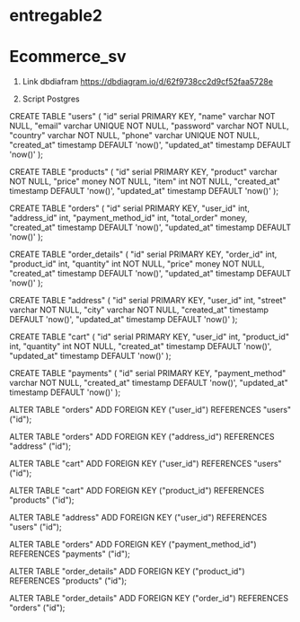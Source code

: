 # entregable2

# Ecommerce_sv

1. Link dbdiafram
    https://dbdiagram.io/d/62f9738cc2d9cf52faa5728e

2.  Script Postgres

CREATE TABLE "users" (
  "id" serial PRIMARY KEY,
  "name" varchar NOT NULL,
  "email" varchar UNIQUE NOT NULL,
  "password" varchar NOT NULL,
  "country" varchar NOT NULL,
  "phone" varchar UNIQUE NOT NULL,
  "created_at" timestamp DEFAULT 'now()',
  "updated_at" timestamp DEFAULT 'now()'
);

CREATE TABLE "products" (
  "id" serial PRIMARY KEY,
  "product" varchar NOT NULL,
  "price" money NOT NULL,
  "item" int NOT NULL,
  "created_at" timestamp DEFAULT 'now()',
  "updated_at" timestamp DEFAULT 'now()'
);

CREATE TABLE "orders" (
  "id" serial PRIMARY KEY,
  "user_id" int,
  "address_id" int,
  "payment_method_id" int,
  "total_order" money,
  "created_at" timestamp DEFAULT 'now()',
  "updated_at" timestamp DEFAULT 'now()'
);

CREATE TABLE "order_details" (
  "id" serial PRIMARY KEY,
  "order_id" int,
  "product_id" int,
  "quantity" int NOT NULL,
  "price" money NOT NULL,
  "created_at" timestamp DEFAULT 'now()',
  "updated_at" timestamp DEFAULT 'now()'
);

CREATE TABLE "address" (
  "id" serial PRIMARY KEY,
  "user_id" int,
  "street" varchar NOT NULL,
  "city" varchar NOT NULL,
  "created_at" timestamp DEFAULT 'now()',
  "updated_at" timestamp DEFAULT 'now()'
);

CREATE TABLE "cart" (
  "id" serial PRIMARY KEY,
  "user_id" int,
  "product_id" int,
  "quantity" int NOT NULL,
  "created_at" timestamp DEFAULT 'now()',
  "updated_at" timestamp DEFAULT 'now()'
);

CREATE TABLE "payments" (
  "id" serial PRIMARY KEY,
  "payment_method" varchar NOT NULL,
  "created_at" timestamp DEFAULT 'now()',
  "updated_at" timestamp DEFAULT 'now()'
);

ALTER TABLE "orders" ADD FOREIGN KEY ("user_id") REFERENCES "users" ("id");

ALTER TABLE "orders" ADD FOREIGN KEY ("address_id") REFERENCES "address" ("id");

ALTER TABLE "cart" ADD FOREIGN KEY ("user_id") REFERENCES "users" ("id");

ALTER TABLE "cart" ADD FOREIGN KEY ("product_id") REFERENCES "products" ("id");

ALTER TABLE "address" ADD FOREIGN KEY ("user_id") REFERENCES "users" ("id");

ALTER TABLE "orders" ADD FOREIGN KEY ("payment_method_id") REFERENCES "payments" ("id");

ALTER TABLE "order_details" ADD FOREIGN KEY ("product_id") REFERENCES "products" ("id");

ALTER TABLE "order_details" ADD FOREIGN KEY ("order_id") REFERENCES "orders" ("id");


